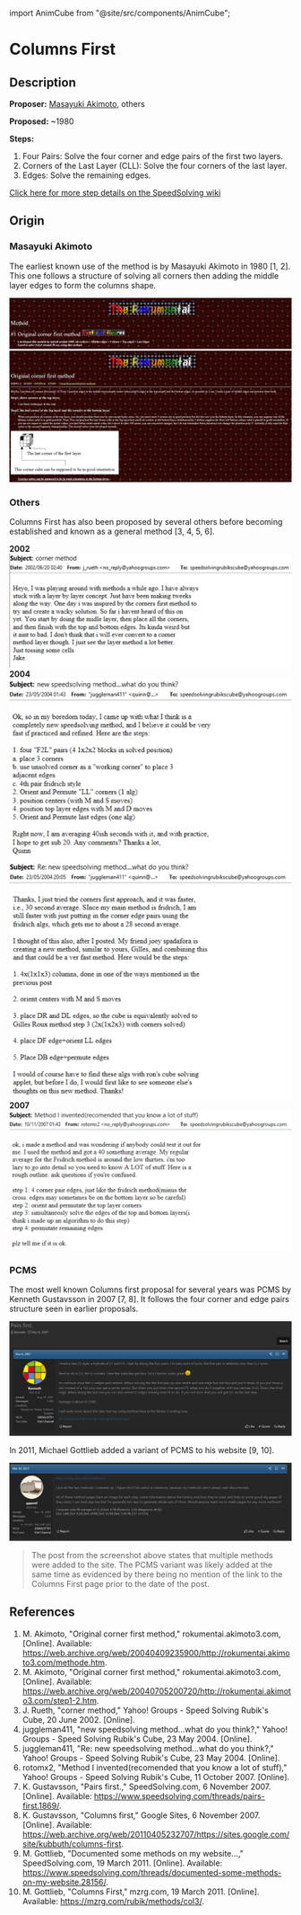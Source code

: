 import AnimCube from "@site/src/components/AnimCube";

# Columns First

<AnimCube params="buttonbar=0&position=lluuu&scale=6&hint=10&hintborder=1&borderwidth=10&facelets=ydydydydywdwdwdwdwbbbdbdbbbgggdgdgggodooooodorrrdrdrrr" width="400px" height="400px" />

## Description

**Proposer:** [Masayuki Akimoto](CubingContributors/MethodDevelopers.md#akimoto-masayuki), others

**Proposed:** ~1980

**Steps:**

1. Four Pairs: Solve the four corner and edge pairs of the first two layers.
2. Corners of the Last Layer (CLL): Solve the four corners of the last layer.
3. Edges: Solve the remaining edges.

[Click here for more step details on the SpeedSolving wiki](https://www.speedsolving.com/wiki/index.php/Columns_First_Methods)

## Origin

### Masayuki Akimoto

The earliest known use of the method is by Masayuki Akimoto in 1980 [1, 2]. This one follows a structure of solving all corners then adding the middle layer edges to form the columns shape.

![](img/ColumnsFirst/Akimoto1.png)
![](img/ColumnsFirst/Akimoto2.png)

### Others

Columns First has also been proposed by several others before becoming established and known as a general method [3, 4, 5, 6].

**2002**
![](img/ColumnsFirst/Others1.png)
**2004**
![](img/ColumnsFirst/Others2.png)
![](img/ColumnsFirst/Others3.png)
**2007**
![](img/ColumnsFirst/Others4.png)

### PCMS

The most well known Columns first proposal for several years was PCMS by Kenneth Gustavsson in 2007 [7, 8]. It follows the four corner and edge pairs structure seen in earlier proposals.

![](img/ColumnsFirst/Others5.png)

In 2011, Michael Gottlieb added a variant of PCMS to his website [9, 10].

![](img/ColumnsFirst/Others6.png)

>The post from the screenshot above states that multiple methods were added to the site. The PCMS variant was likely added at the same time as evidenced by there being no mention of the link to the Columns First page prior to the date of the post.

## References

1. M. Akimoto, "Original corner first method," rokumentai.akimoto3.com, [Online]. Available: https://web.archive.org/web/20040409235900/http://rokumentai.akimoto3.com/methode.htm.
2. M. Akimoto, "Original corner first method," rokumentai.akimoto3.com, [Online]. Available: https://web.archive.org/web/20040705200720/http://rokumentai.akimoto3.com/step1-2.htm.
3. J. Rueth, "corner method," Yahoo! Groups - Speed Solving Rubik's Cube, 20 June 2002. [Online]. 
4. juggleman411, "new speedsolving method...what do you think?," Yahoo! Groups - Speed Solving Rubik's Cube, 23 May 2004. [Online]. 
5. juggleman411, "Re: new speedsolving method...what do you think?," Yahoo! Groups - Speed Solving Rubik's Cube, 23 May 2004. [Online]. 
6. rotomx2, "Method I invented(recomended that you know a lot of stuff)," Yahoo! Groups - Speed Solving Rubik's Cube, 11 October 2007. [Online]. 
7. K. Gustavsson, "Pairs first.," SpeedSolving.com, 6 November 2007. [Online]. Available: https://www.speedsolving.com/threads/pairs-first.1869/.
8. K. Gustavsson, "Columns first," Google Sites, 6 November 2007. [Online]. Available: https://web.archive.org/web/20110405232707/https://sites.google.com/site/kubbuth/columns-first.
9. M. Gottlieb, "Documented some methods on my website...," SpeedSolving.com, 19 March 2011. [Online]. Available: https://www.speedsolving.com/threads/documented-some-methods-on-my-website.28156/.
10. M. Gottlieb, "Columns First," mzrg.com, 19 March 2011. [Online]. Available: https://mzrg.com/rubik/methods/col3/.